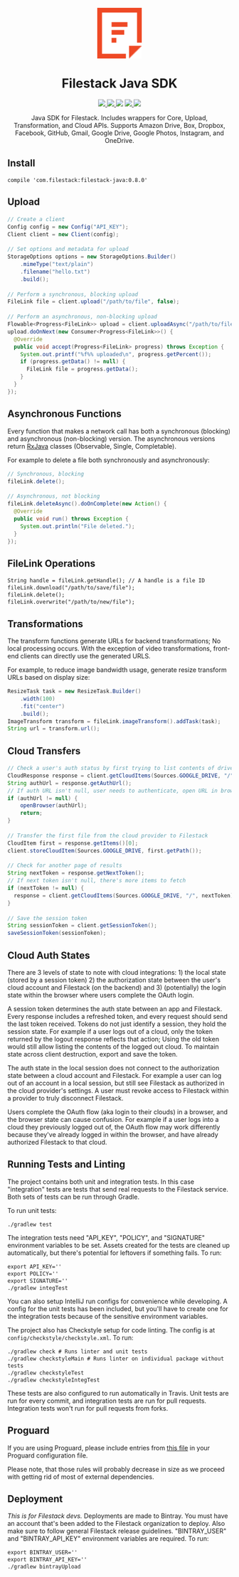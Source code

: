 <p align="center"><img src="logo.svg" align="center" width="100"/></p>
<h1 align="center">Filestack Java SDK</h1>

<p align="center">
  <a href="https://bintray.com/filestack/maven/filestack-java">
    <img src="https://img.shields.io/badge/bintray-v0.8.0-blue.svg?longCache=true&style=flat-square">
  </a>
  <a href="https://filestack.github.io/filestack-java/">
    <img src="https://img.shields.io/badge/ref-javadoc-795548.svg?longCache=true&style=flat-square">
  </a>
  <img src="https://img.shields.io/badge/java_version-7-green.svg?longCache=true&style=flat-square">
  <a href="https://travis-ci.org/filestack/filestack-java">
    <img src="https://img.shields.io/travis/filestack/filestack-java.svg?style=flat-square">
  </a>
  <a href="https://coveralls.io/github/filestack/filestack-java">
    <img src="https://img.shields.io/coveralls/filestack/filestack-java.svg?style=flat-square">
  </a>
</p>

<p align="center">
  Java SDK for Filestack. Includes wrappers for Core, Upload, Transformation, and Cloud APIs. Supports Amazon Drive, Box, Dropbox, Facebook, GitHub, Gmail, Google Drive, Google Photos, Instagram, and OneDrive.
</p>

## Install
```
compile 'com.filestack:filestack-java:0.8.0'
```

## Upload
```java
// Create a client
Config config = new Config("API_KEY");
Client client = new Client(config);

// Set options and metadata for upload
StorageOptions options = new StorageOptions.Builder()
    .mimeType("text/plain")
    .filename("hello.txt")
    .build();

// Perform a synchronous, blocking upload
FileLink file = client.upload("/path/to/file", false);

// Perform an asynchronous, non-blocking upload
Flowable<Progress<FileLink>> upload = client.uploadAsync("/path/to/file", false);
upload.doOnNext(new Consumer<Progress<FileLink>>() {
  @Override
  public void accept(Progress<FileLink> progress) throws Exception {
    System.out.printf("%f%% uploaded\n", progress.getPercent());
    if (progress.getData() != null) {
      FileLink file = progress.getData();
    }
  }
});
```

## Asynchronous Functions
Every function that makes a network call has both a synchronous (blocking) and asynchronous (non-blocking) version. The asynchronous versions return [RxJava][rxjava-repo] classes (Observable, Single, Completable).

For example to delete a file both synchronously and asynchronously:
```java
// Synchronous, blocking
fileLink.delete();

// Asynchronous, not blocking
fileLink.deleteAsync().doOnComplete(new Action() {
  @Override
  public void run() throws Exception {
    System.out.println("File deleted.");
  }
});
```

## FileLink Operations
```
String handle = fileLink.getHandle(); // A handle is a file ID
fileLink.download("/path/to/save/file");
fileLink.delete();
fileLink.overwrite("/path/to/new/file");
```

## Transformations
The transform functions generate URLs for backend transformations; No local processing occurs. With the exception of video transformations, front-end clients can directly use the generated URLS.

For example, to reduce image bandwidth usage, generate resize transform URLs based on display size:
```java
ResizeTask task = new ResizeTask.Builder()
    .width(100)
    .fit("center")
    .build();
ImageTransform transform = fileLink.imageTransform().addTask(task);
String url = transform.url();
```

## Cloud Transfers

```java
// Check a user's auth status by first trying to list contents of drive
CloudResponse response = client.getCloudItems(Sources.GOOGLE_DRIVE, "/");
String authUrl = response.getAuthUrl();
// If auth URL isn't null, user needs to authenticate, open URL in browser
if (authUrl != null) {
    openBrowser(authUrl);
    return;
}

// Transfer the first file from the cloud provider to Filestack
CloudItem first = response.getItems()[0];
client.storeCloudItem(Sources.GOOGLE_DRIVE, first.getPath());

// Check for another page of results
String nextToken = response.getNextToken();
// If next token isn't null, there's more items to fetch
if (nextToken != null) {
  response = client.getCloudItems(Sources.GOOGLE_DRIVE, "/", nextToken);
}

// Save the session token
String sessionToken = client.getSessionToken();
saveSessionToken(sessionToken);
```

## Cloud Auth States
There are 3 levels of state to note with cloud integrations: 1) the local state (stored by a session token) 2) the authorization state between the user's cloud account and Filestack (on the backend) and 3) (potentially) the login state within the browser where users complete the OAuth login.

A session token determines the auth state between an app and Filestack. Every response includes a refreshed token, and every request should send the last token received. Tokens do not just identify a session, they hold the session state. For example if a user logs out of a cloud, only the token returned by the logout response reflects that action; Using the old token would still allow listing the contents of the logged out cloud. To maintain state across client destruction, export and save the token.

The auth state in the local session does not connect to the authorization state between a cloud account and Filestack. For example a user can log out of an account in a local session, but still see Filestack as authorized in the cloud provider's settings. A user must revoke access to Filestack within a provider to truly disconnect Filestack.

Users complete the OAuth flow (aka login to their clouds) in a browser, and the browser state can cause confusion. For example if a user logs into a cloud they previously logged out of, the OAuth flow may work differently because they've already logged in within the browser, and have already authorized Filestack to that cloud.

## Running Tests and Linting
The project contains both unit and integration tests. In this case "integration" tests are tests that send real requests to the Filestack service. Both sets of tests can be run through Gradle.

To run unit tests:
```shell
./gradlew test
```

The integration tests need "API_KEY", "POLICY", and "SIGNATURE" environment variables to be set. Assets created for the tests are cleaned up automatically, but there's potential for leftovers if something fails. To run:
```shell
export API_KEY=''
export POLICY=''
export SIGNATURE=''
./gradlew integTest
```

You can also setup IntelliJ run configs for convenience while developing. A config for the unit tests has been included, but you'll have to create one for the integration tests because of the sensitive environment variables.

The project also has Checkstyle setup for code linting. The config is at `config/checkstyle/checkstyle.xml`. To run:
```shell
./gradlew check # Runs linter and unit tests
./gradlew checkstyleMain # Runs linter on individual package without tests
./gradlew checkstyleTest
./gradlew checkstyleIntegTest
```

These tests are also configured to run automatically in Travis. Unit tests are run for every commit, and integration tests are run for pull requests. Integration tests won't run for pull requests from forks.

## Proguard
If you are using Proguard, please include entries from [this file](src/main/resources/META-INF/proguard/filestack.pro) in your Proguard configuration file.

Please note, that those rules will probably decrease in size as we proceed with getting rid of most of external dependencies.

## Deployment
_This is for Filestack devs._ Deployments are made to Bintray. You must have an account that's been added to the Filestack organization to deploy. Also make sure to follow general Filestack release guidelines. "BINTRAY_USER" and "BINTRAY_API_KEY" environment variables are required. To run:

```shell
export BINTRAY_USER=''
export BINTRAY_API_KEY=''
./gradlew bintrayUpload
```

[rxjava-repo]: https://github.com/ReactiveX/RxJava
